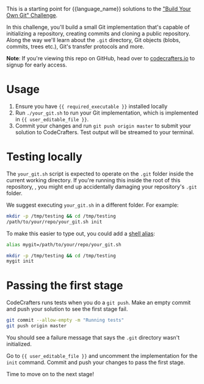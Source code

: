 This is a starting point for {{language_name}} solutions to the
["Build Your Own Git" Challenge](https://codecrafters.io/challenges/git).

In this challenge, you'll build a small Git implementation that's capable of
initializing a repository, creating commits and cloning a public repository.
Along the way we'll learn about the `.git` directory, Git objects (blobs,
commits, trees etc.), Git's transfer protocols and more.

**Note**: If you're viewing this repo on GitHub, head over to
[codecrafters.io](https://codecrafters.io) to signup for early access.

# Usage

1. Ensure you have `{{ required_executable }}` installed locally
1. Run `./your_git.sh` to run your Git implementation, which is implemented in
   `{{ user_editable_file }}`.
1. Commit your changes and run `git push origin master` to submit your solution
   to CodeCrafters. Test output will be streamed to your terminal.
 
# Testing locally

The `your_git.sh` script is expected to operate on the `.git` folder inside the
current working directory. If you're running this inside the root of this
repository, , you might end up accidentally damaging your repository's `.git`
folder.

We suggest executing `your_git.sh` in a different folder. For example:

``` sh
mkdir -p /tmp/testing && cd /tmp/testing
/path/to/your/repo/your_git.sh init
```

To make this easier to type out, you could add a [shell
alias](https://shapeshed.com/unix-alias/):

``` sh
alias mygit=/path/to/your/repo/your_git.sh

mkdir -p /tmp/testing && cd /tmp/testing
mygit init
```

# Passing the first stage

CodeCrafters runs tests when you do a `git push`. Make an empty commit and push
your solution to see the first stage fail.
   
``` sh
git commit --allow-empty -m "Running tests"
git push origin master
```

You should see a failure message that says the `.git` directory wasn't
initialized. 

Go to `{{ user_editable_file }}` and uncomment the implementation for the `init`
command. Commit and push your changes to pass the first stage.

Time to move on to the next stage!

